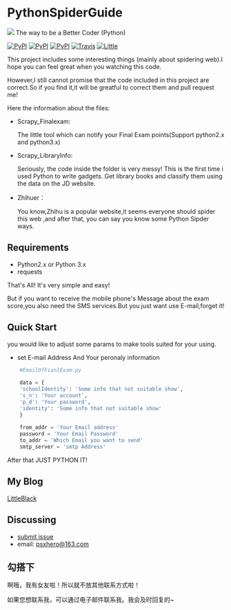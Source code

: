 # PythonSpiderGuide
![](http://oqt1kimnz.bkt.clouddn.com/149873084795384.png)
The way to be a Better Coder (Python)



[![PyPI](https://img.shields.io/badge/doc-20%25-yellow.svg)]()
[![PyPI](https://img.shields.io/pypi/pyversions/Django.svg)]()
[![PyPI](https://img.shields.io/badge/platform-Linux%2FWin-green.svg)]()
[![Travis](https://img.shields.io/travis/rust-lang/rust.svg)]()
[![Little](https://img.shields.io/badge/PowerBy-LittleBlack-red.svg)](psxjoy.me)

This project includes some interesting things (mainly about spidering web).I hope you can feel great when you watching this code.

However,I still cannot promise that the code included in this project are correct.So if you find it,it will be greatful to correct them and pull request me!

Here the information about the files:

* Scrapy_Finalexam:

  The little tool which can notify your Final Exam points(Support python2.x and python3.x)
* Scrapy_LibraryInfo:
 
  Seriously, the code inside the folder is very messy! This is the first time i used Python to write gadgets. Get library books and    classify them using the data on the JD website.
* Zhihuer：

  You know,Zhihu is a popular website,it seems everyone should spider this web ,and after that, you can say you know some Python Sipder ways.
 

## Requirements

* Python2.x or Python 3.x
* requests

 That's All! It's very simple and easy!

 But if you want to receive the mobile phone's Message about the exam score,you also need the SMS services.But you just want use E-mail,forget it!

## Quick Start

you would like to adjust some params to make tools suited for your using.

* set E-mail Address And Your peronaly information

```python
    #EmailOfFianlExam.py
    
    data = {
    'schoolIdentity': 'Some info that not suitable show',
    's_n': 'Your account',
    'p_d': 'Your password',
    'identity': 'Some info that not suitable show'
    }
    
    from_addr = 'Your Email address'
    password = 'Your Email Password'
    to_addr = 'Which Email you want to send'
    smtp_server = 'smtp Address'
```
After that 
JUST PYTHON IT!
 

## My Blog
[LittleBlack](http://psxjoy.me/)




Discussing
----------
- [submit issue](https://github.com/elegantking//PythonSpiderGuide/new)
- email: psxhero@163.com

勾搭下
----
啊哦，我有女友啦！所以就不放其他联系方式啦！

如果您想联系我，可以通过电子邮件联系我。我会及时回复的~



